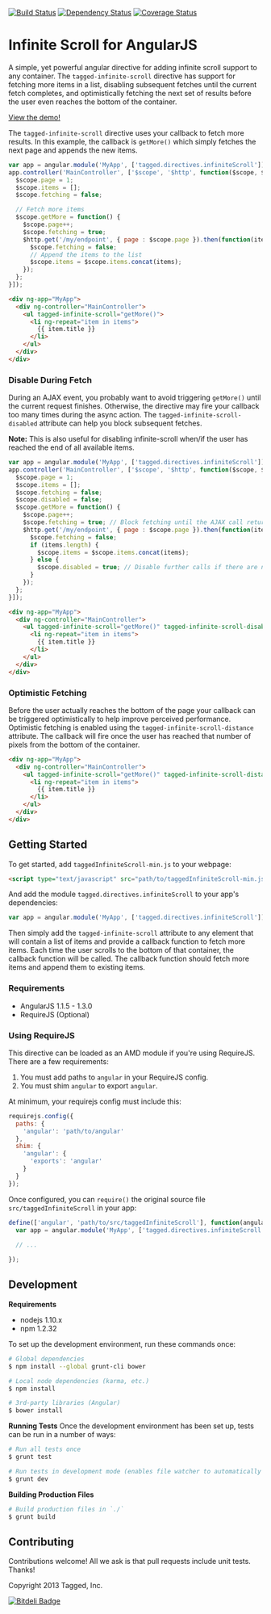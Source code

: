 [![Build Status](https://travis-ci.org/tagged/infinite-scroll.png)](https://travis-ci.org/tagged/infinite-scroll)
[![Dependency Status](https://gemnasium.com/tagged/infinite-scroll.png)](https://gemnasium.com/tagged/infinite-scroll)
[![Coverage Status](https://coveralls.io/repos/tagged/infinite-scroll/badge.png)](https://coveralls.io/r/tagged/infinite-scroll)

# Infinite Scroll for AngularJS
A simple, yet powerful angular directive for adding infinite scroll support to any container. The `tagged-infinite-scroll` directive has support for fetching more items in a list, disabling subsequent fetches until the current fetch completes, and optimistically fetching the next set of results before the user even reaches the bottom of the container.

[View the demo!](http://htmlpreview.github.io/?https://github.com/tagged/infinite-scroll/blob/master/demo/index.html)

The `tagged-infinite-scroll` directive uses your callback to fetch more results. In this example, the callback is `getMore()` which simply fetches the next page and appends the new items.
```js
var app = angular.module('MyApp', ['tagged.directives.infiniteScroll']);
app.controller('MainController', ['$scope', '$http', function($scope, $http) {
  $scope.page = 1;
  $scope.items = [];
  $scope.fetching = false;

  // Fetch more items
  $scope.getMore = function() {
    $scope.page++;
    $scope.fetching = true;
    $http.get('/my/endpoint', { page : $scope.page }).then(function(items) {
      $scope.fetching = false;
      // Append the items to the list
      $scope.items = $scope.items.concat(items);
    });
  };
}]);
```
```html
<div ng-app="MyApp">
  <div ng-controller="MainController">
    <ul tagged-infinite-scroll="getMore()">
      <li ng-repeat="item in items">
        {{ item.title }}
      </li>
    </ul>
  </div>
</div>
```

### Disable During Fetch
During an AJAX event, you probably want to avoid triggering `getMore()` until the current request finishes. Otherwise, the directive may fire your callback too many times during the async action. The `tagged-infinite-scroll-disabled` attribute can help you block subsequent fetches.

**Note:** This is also useful for disabling infinite-scroll when/if the user has reached the end of all available items.

```js
var app = angular.module('MyApp', ['tagged.directives.infiniteScroll']);
app.controller('MainController', ['$scope', '$http', function($scope, $http) {
  $scope.page = 1;
  $scope.items = [];
  $scope.fetching = false;
  $scope.disabled = false;
  $scope.getMore = function() {
    $scope.page++;
    $scope.fetching = true; // Block fetching until the AJAX call returns
    $http.get('/my/endpoint', { page : $scope.page }).then(function(items) {
      $scope.fetching = false;
      if (items.length) {
        $scope.items = $scope.items.concat(items);
      } else {
        $scope.disabled = true; // Disable further calls if there are no more items
      }
    });
  };
}]);
```
```html
<div ng-app="MyApp">
  <div ng-controller="MainController">
    <ul tagged-infinite-scroll="getMore()" tagged-infinite-scroll-disabled="fetching || disabled">
      <li ng-repeat="item in items">
        {{ item.title }}
      </li>
    </ul>
  </div>
</div>
```

### Optimistic Fetching
Before the user actually reaches the bottom of the page your callback can be triggered optimistically to help improve perceived performance. Optimistic fetching is enabled using the `tagged-infinite-scroll-distance` attribute. The callback will fire once the user has reached that number of pixels from the bottom of the container.

```html
<div ng-app="MyApp">
  <div ng-controller="MainController">
    <ul tagged-infinite-scroll="getMore()" tagged-infinite-scroll-distance="500">
      <li ng-repeat="item in items">
        {{ item.title }}
      </li>
    </ul>
  </div>
</div>
```


## Getting Started

To get started, add `taggedInfiniteScroll-min.js` to your webpage:
```html
<script type="text/javascript" src="path/to/taggedInfiniteScroll-min.js"></script>
```

And add the module `tagged.directives.infiniteScroll` to your app's dependencies:
```js
var app = angular.module('MyApp', ['tagged.directives.infiniteScroll']);
```

Then simply add the `tagged-infinite-scroll` attribute to any element that will contain a list of items and provide a callback function to fetch more items. Each time the user scrolls to the bottom of that container, the callback function will be called. The callback function should fetch more items and append them to existing items.

### Requirements

* AngularJS 1.1.5 - 1.3.0
* RequireJS (Optional)

### Using RequireJS
This directive can be loaded as an AMD module if you're using RequireJS. There are a few requirements:

1. You must add paths to `angular` in your RequireJS config.
2. You must shim `angular` to export `angular`.

At minimum, your requirejs config must include this:
```js
requirejs.config({
  paths: {
    'angular': 'path/to/angular'
  },
  shim: {
    'angular': {
      'exports': 'angular'
    }
  }
});
```

Once configured, you can `require()` the original source file `src/taggedInfiniteScroll` in your app:
```js
define(['angular', 'path/to/src/taggedInfiniteScroll'], function(angular) {
  var app = angular.module('MyApp', ['tagged.directives.infiniteScroll']);
  
  // ...

});
```

## Development

**Requirements**
* nodejs 1.10.x
* npm 1.2.32

To set up the development environment, run these commands once:

```bash
# Global dependencies
$ npm install --global grunt-cli bower

# Local node dependencies (karma, etc.)
$ npm install

# 3rd-party libraries (Angular)
$ bower install
```

**Running Tests**
Once the development environment has been set up, tests can be run in a number of ways:

```bash
# Run all tests once
$ grunt test

# Run tests in development mode (enables file watcher to automatically rerun tests)
$ grunt dev
```

**Building Production Files**
```bash
# Build production files in `./`
$ grunt build
```

## Contributing
Contributions welcome! All we ask is that pull requests include unit tests. Thanks!

Copyright 2013 Tagged, Inc.

[![Bitdeli Badge](https://d2weczhvl823v0.cloudfront.net/tagged/infinite-scroll/trend.png)](https://bitdeli.com/free "Bitdeli Badge")

